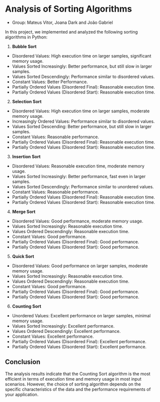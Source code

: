 # Analysis of Sorting Algorithms

- Group: Mateus Vitor, Joana Dark and João Gabriel

In this project, we implemented and analyzed the following sorting algorithms in Python:

1. **Bubble Sort**
 - Disordered Values: High execution time on larger samples, significant memory usage.
 - Values ​​Sorted Increasingly: Better performance, but still slow in larger samples.
 - Values ​​Sorted Descendingly: Performance similar to disordered values.
 - Constant Values: Better Performance.
 - Partially Ordered Values ​​(Disordered Final): Reasonable execution time.
 - Partially Ordered Values ​​(Disordered Start): Reasonable execution time.

2. **Selection Sort**
 - Disordered Values: High execution time on larger samples, moderate memory usage.
 - Increasingly Ordered Values: Performance similar to disordered values.
 - Values ​​Sorted Descending: Better performance, but still slow in larger samples.
 - Constant Values: Reasonable performance.
 - Partially Ordered Values ​​(Disordered Final): Reasonable execution time.
 - Partially Ordered Values ​​(Disordered Start): Reasonable execution time.

3. **Insertion Sort**
 - Disordered Values: Reasonable execution time, moderate memory usage.
 - Values ​​Sorted Increasingly: Better performance, fast even in larger samples.
 - Values ​​Sorted Descendingly: Performance similar to unordered values.
 - Constant Values: Reasonable performance.
 - Partially Ordered Values ​​(Disordered Final): Reasonable execution time.
 - Partially Ordered Values ​​(Disordered Start): Reasonable execution time.

4. **Merge Sort**
 - Disordered Values: Good performance, moderate memory usage.
 - Values ​​Sorted Increasingly: Reasonable execution time.
 - Values ​​Ordered Descendingly: Reasonable execution time.
 - Constant Values: Good performance.
 - Partially Ordered Values ​​(Disordered Final): Good performance.
 - Partially Ordered Values ​​(Disordered Start): Good performance.

5. **Quick Sort**
 - Disordered Values: Good performance on larger samples, moderate memory usage.
 - Values ​​Sorted Increasingly: Reasonable execution time.
 - Values ​​Ordered Descendingly: Reasonable execution time.
 - Constant Values: Good performance.
 - Partially Ordered Values ​​(Disordered Final): Good performance.
 - Partially Ordered Values ​​(Disordered Start): Good performance.

6. **Counting Sort**
 - Unordered Values: Excellent performance on larger samples, minimal memory usage.
 - Values ​​Sorted Increasingly: Excellent performance.
 - Values ​​Ordered Descendingly: Excellent performance.
 - Constant Values: Excellent performance.
 - Partially Ordered Values ​​(Disordered Final): Excellent performance.
 - Partially Ordered Values ​​(Disordered Start): Excellent performance.

## Conclusion

The analysis results indicate that the Counting Sort algorithm is the most efficient in terms of execution time and memory usage in most input scenarios. However, the choice of sorting algorithm depends on the specific characteristics of the data and the performance requirements of your application.